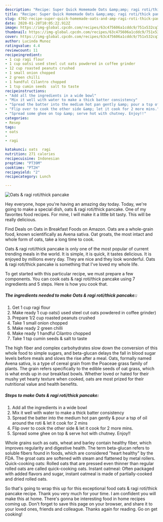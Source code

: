 ```yaml
---
description: "Recipe: Super Quick Homemade Oats &amp;amp; ragi roti/thick pancake"
title: "Recipe: Super Quick Homemade Oats &amp;amp; ragi roti/thick pancake"
slug: 4702-recipe-super-quick-homemade-oats-and-amp-ragi-roti-thick-pancake
date: 2020-01-28T10:05:22.912Z
image: https://img-global.cpcdn.com/recipes/63c475606a1cddc9/751x532cq70/oats-ragi-rotithick-pancake-recipe-main-photo.jpg
thumbnail: https://img-global.cpcdn.com/recipes/63c475606a1cddc9/751x532cq70/oats-ragi-rotithick-pancake-recipe-main-photo.jpg
cover: https://img-global.cpcdn.com/recipes/63c475606a1cddc9/751x532cq70/oats-ragi-rotithick-pancake-recipe-main-photo.jpg
author: Lucinda Munoz
ratingvalue: 4.4
reviewcount: 11
recipeingredient:
- 1 cup ragi flour
- 1 cup oatsi used steel cut oats powdered in coffee grinder
- 12 cup roasted peanuts crushed
- 1 small onion chopped
- 2 green chilli
- 1 handful Cilantro chopped
- 1 tsp cumin seeds  salt to taste
recipeinstructions:
- "Add all the ingredients in a wide bowl"
- "Mix it well with water to make a thick batter consistency"
- "Spread the batter into the medium hot pan gently &amp; pour a tsp of oil around the roti &amp; let it cook for 2 mins"
- "Flip over to cook the other side &amp; let it cook for 2 more mins."
- "Spread some ghee on top &amp; serve hot with chutney. Enjoy!!"
categories:
- Resep
tags:
- oats
- 
- ragi

katakunci: oats  ragi
nutrition: 271 calories
recipecuisine: Indonesian
preptime: "PT39M"
cooktime: "PT2H"
recipeyield: "2"
recipecategory: Lunch

---
```



![Oats &amp; ragi roti/thick pancake](https://img-global.cpcdn.com/recipes/63c475606a1cddc9/751x532cq70/oats-ragi-rotithick-pancake-recipe-main-photo.jpg)

Hey everyone, hope you're having an amazing day today. Today, we're going to make a special dish, oats &amp; ragi roti/thick pancake. One of my favorites food recipes. For mine, I will make it a little bit tasty. This will be really delicious.

Find Deals on Oats in Breakfast Foods on Amazon. Oats are a whole-grain food, known scientifically as Avena sativa. Oat groats, the most intact and whole form of oats, take a long time to cook.

Oats &amp; ragi roti/thick pancake is only one of the most popular of current trending meals in the world. It is simple, it is quick, it tastes delicious. It is enjoyed by millions every day. They are nice and they look wonderful. Oats &amp; ragi roti/thick pancake is something that I've loved my whole life.


To get started with this particular recipe, we must prepare a few components. You can cook oats &amp; ragi roti/thick pancake using 7 ingredients and 5 steps. Here is how you cook that.

##### The ingredients needed to make Oats &amp; ragi roti/thick pancake::

1. Get 1 cup ragi flour
1. Make ready 1 cup oats(i used steel cut oats powdered in coffee grinder)
1. Prepare 1/2 cup roasted peanuts crushed
1. Take 1 small onion chopped
1. Make ready 2 green chilli
1. Make ready 1 handful Cilantro chopped
1. Take 1 tsp cumin seeds &amp; salt to taste


The high fiber and complex carbohydrates slow down the conversion of this whole food to simple sugars, and beta-glucan delays the fall in blood sugar levels before meals and slows the rise after a meal. Oats, formally named Avena sativa, is a type of cereal grain from the Poaceae grass family of plants. The grain refers specifically to the edible seeds of oat grass, which is what ends up in our breakfast bowls. Whether loved or hated for their mushy yet hearty texture when cooked, oats are most prized for their nutritional value and health benefits. 

##### Steps to make Oats &amp; ragi roti/thick pancake:

1. Add all the ingredients in a wide bowl
1. Mix it well with water to make a thick batter consistency
1. Spread the batter into the medium hot pan gently &amp; pour a tsp of oil around the roti &amp; let it cook for 2 mins
1. Flip over to cook the other side &amp; let it cook for 2 more mins.
1. Spread some ghee on top &amp; serve hot with chutney. Enjoy!!


Whole grains such as oats, wheat and barley contain healthy fiber, which improves regularity and digestive health. The term beta-glucan refers to soluble fibers found in foods, which are considered &#34;heart healthy&#34; by the FDA. The groat oats are softened with steam and flattened by metal rollers. Quick-cooking oats: Rolled oats that are pressed even thinner than regular rolled oats are called quick-cooking oats. Instant oatmeal: Often packaged with added flavors and sugar, instant oatmeal is made of partially-cooked and dried rolled oats. 

So that's going to wrap this up for this exceptional food oats &amp; ragi roti/thick pancake recipe. Thank you very much for your time. I am confident you will make this at home. There's gonna be interesting food in home recipes coming up. Don't forget to save this page on your browser, and share it to your loved ones, friends and colleague. Thanks again for reading. Go on get cooking!
